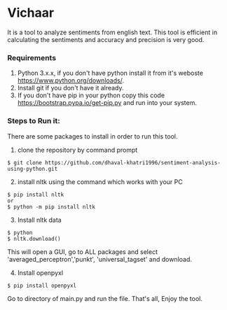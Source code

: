 # Vichaar
It is a tool to analyze sentiments from english text. This tool is efficient in calculating the sentiments and accuracy and precision is very good.

### Requirements
1. Python 3.x.x, if you don't have python install it from it's weboste https://www.python.org/downloads/.
2. Install git if you don't have it already.
3. If you don't have pip in your python copy this code https://bootstrap.pypa.io/get-pip.py and run into your system.

### Steps to Run it:
There are some packages to install in order to run this tool.

1. clone the repository by command prompt
```
$ git clone https://github.com/dhaval-khatri1996/sentiment-analysis-using-python.git

```
2. install nltk using the command which works with your PC
```
$ pip install nltk 
or
$ python -m pip install nltk
```

3. Install nltk data
```
$ python
$ nltk.download()
```
This will open a GUI, go to ALL packages and select 'averaged_perceptron','punkt', 'universal_tagset' and download.

4. Install openpyxl
```
$ pip install openpyxl
```

Go to directory of main.py and run the file. That's all, Enjoy the tool.
